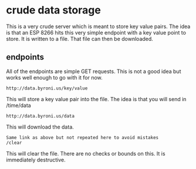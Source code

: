 # crude data storage

This is a very crude server which is meant to store key value pairs.  The idea is that an ESP 8266 hits this very simple endpoint with a key value point to store.  It is written to a file.  That file can then be downloaded.

## endpoints

All of the endpoints are simple GET requests.  This is not a good idea but works well enough to go with it for now.

```
http://data.byroni.us/key/value
```

This will store a key value pair into the file.  The idea is that you will send in /time/data

```
http://data.byroni.us/data
```

This will download the data.

```
Same link as above but not repeated here to avoid mistakes
/clear
```

This will clear the file.  There are no checks or bounds on this.  It is immediately destructive.